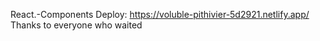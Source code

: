 React.-Components 
Deploy: https://voluble-pithivier-5d2921.netlify.app/
Thanks to everyone who waited

